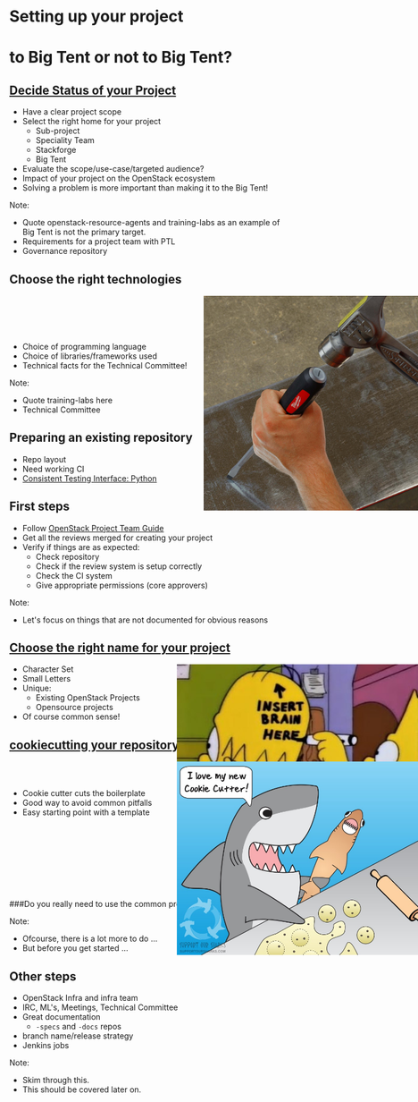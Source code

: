 <!-- .slide: data-state="section-break" id="setting-up-project" -->
# Setting up your project


<!-- .slide: data-background-transition="zoom" data-background-image="images/Cavalia_Big_tent.jpg" data-background-size="100%" -->
# <p class="bg-light-neutral"> to Big Tent or not to Big Tent?</p>


<!-- .slide: data-state="normal" id="design-goals" -->
## <a href="http://docs.openstack.org/infra/manual/creators.html#decide-status-of-your-project" target="_blank">Decide Status of your Project</a>

* Have a clear project scope
* Select the right home for your project
    -   Sub-project
    -   Speciality Team
    -   Stackforge
    -   Big Tent
* Evaluate the scope/use-case/targeted audience?
* Impact of your project on the OpenStack ecosystem
* Solving a problem is more important than making it to the Big Tent!

Note:

- Quote openstack-resource-agents and training-labs as an example of Big Tent is not the primary target.
- Requirements for a project team with PTL
- Governance repository


<!-- .slide: data-state="normal" id="tech-choice" -->
## Choose the right technologies

<img src="images/choose_righttool.jpg" style="position: absolute; right: 0%; width: 40%;"></img>
<br><br><br><br>
 * Choice of programming language
 * Choice of libraries/frameworks used
 * Technical facts for the Technical Committee!

Note:

* Quote training-labs here
* Technical Committee


<!-- .slide: data-state="normal" id="prepare-existing" -->
## Preparing an existing repository

* Repo layout
* Need working CI
* [Consistent Testing Interface: Python](https://governance.openstack.org/reference/cti/python_cti.html)


<!-- .slide: data-state="normal" -->
## First steps

* Follow <a href="http://docs.openstack.org/project-team-guide/index.html" target="_blank"> OpenStack Project Team Guide</a>
* Get all the reviews merged for creating your project
* Verify if things are as expected:
    * Check repository
    * Check if the review system is setup correctly
    * Check the CI system
    * Give appropriate permissions (core approvers)

Note:

- Let's focus on things that are not documented for obvious reasons


<!-- .slide: data-state="normal" -->
## [Choose the right name for your project](http://docs.openstack.org/infra/manual/creators.html#choosing-a-good-name-for-your-project)

<img src="images/common-sense.jpg" style="position: absolute; right: 0%; width: 45%;"></img>

* Character Set
* Small Letters
* Unique:
    * Existing OpenStack Projects
    * Opensource projects
* Of course common sense!


<!-- .slide: data-state="normal" -->
## [cookiecutting your repository](http://docs.openstack.org/infra/manual/creators.html#preparing-a-new-git-repository-using-cookiecutter)

<img src="images/cookiecuttershark.jpg" style="position: absolute; right: 0%; width: 45%;"></img>

<br><br>
* Cookie cutter cuts the boilerplate
* Good way to avoid common pitfalls
* Easy starting point with a template

<br><br><br><br><br><br><br>

###Do you really need to use the common project template?

Note:

* Ofcourse, there is a lot more to do ...
* But before you get started ...


<!-- .slide: data-state="normal" -->
## Other steps

* OpenStack Infra and infra team
* IRC, ML's, Meetings, Technical Committee
* Great documentation
    * `-specs` and `-docs` repos
* branch name/release strategy
* Jenkins jobs

Note:

- Skim through this.
- This should be covered later on.
